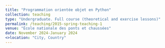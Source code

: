 ```yaml
---
title: "Programmation orientée objet en Python"
collection: teaching
type: "Undergraduate. Full course (theoretical and exercise lessons)"
permalink: /teaching/2015-spring-teaching-1
venue: "École nationale des ponts et chaussées"
date: November 2024-January 2024
<>location: "City, Country"
---
```


